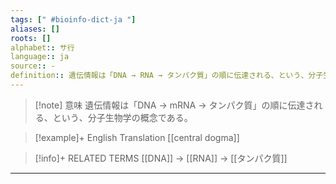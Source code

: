 ```yaml
---
tags: [" #bioinfo-dict-ja "]
aliases: []
roots: []
alphabet:: サ行
language:: ja
source:: -
definition:: 遺伝情報は「DNA → RNA → タンパク質」の順に伝達される、という、分子生物学の概念である。
---
```


>[!note] 意味
>遺伝情報は「DNA → mRNA → タンパク質」の順に伝達される、という、分子生物学の概念である。

>[!example]+ English Translation 
[[central dogma]] 

>[!info]+ RELATED TERMS
> [[DNA]] → [[RNA]] → [[タンパク質]]

---